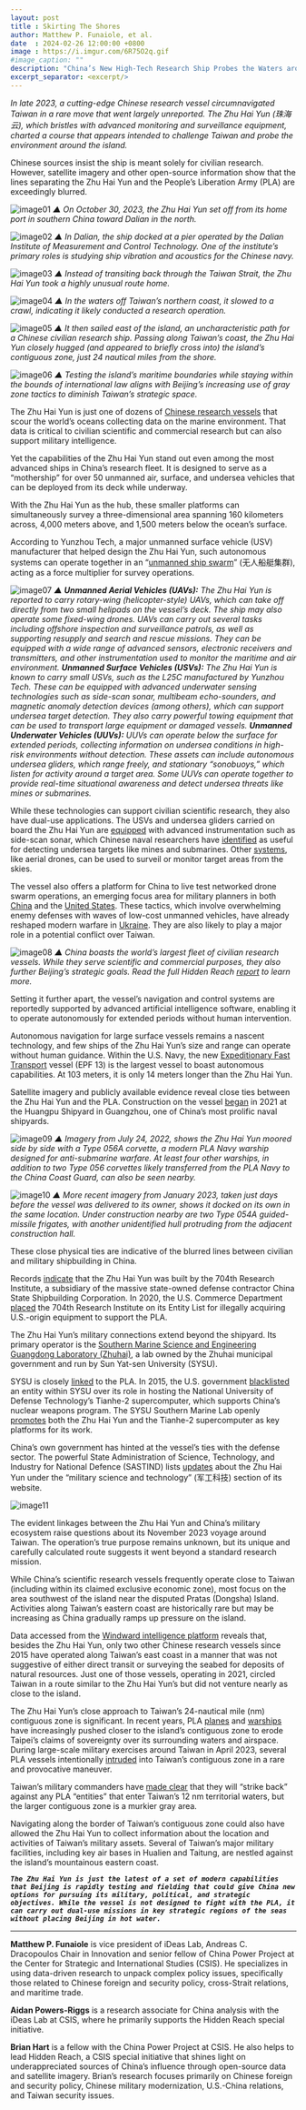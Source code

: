 ```yaml
---
layout: post
title : Skirting The Shores
author: Matthew P. Funaiole, et al.
date  : 2024-02-26 12:00:00 +0800
image : https://i.imgur.com/6R75O2q.gif
#image_caption: ""
description: "China’s New High-Tech Research Ship Probes the Waters around Taiwan"
excerpt_separator: <excerpt/>
---
```


_In late 2023, a cutting-edge Chinese research vessel circumnavigated Taiwan in a rare move that went largely unreported. The Zhu Hai Yun (珠海云), which bristles with advanced monitoring and surveillance equipment, charted a course that appears intended to challenge Taiwan and probe the environment around the island._

<excerpt/>

Chinese sources insist the ship is meant solely for civilian research. However, satellite imagery and other open-source information show that the lines separating the Zhu Hai Yun and the People’s Liberation Army (PLA) are exceedingly blurred.

![image01](https://i.imgur.com/m0OBhqT.png)
_▲ On October 30, 2023, the Zhu Hai Yun set off from its home port in southern China toward Dalian in the north._

![image02](https://i.imgur.com/OFimVc7.png)
_▲ In Dalian, the ship docked at a pier operated by the Dalian Institute of Measurement and Control Technology. One of the institute’s primary roles is studying ship vibration and acoustics for the Chinese navy._

![image03](https://i.imgur.com/J54DTXG.png)
_▲ Instead of transiting back through the Taiwan Strait, the Zhu Hai Yun took a highly unusual route home._

![image04](https://i.imgur.com/wWY32PJ.png)
_▲ In the waters off Taiwan’s northern coast, it slowed to a crawl, indicating it likely conducted a research operation._

![image05](https://i.imgur.com/HEgHIpn.png)
_▲ It then sailed east of the island, an uncharacteristic path for a Chinese civilian research ship. Passing along Taiwan’s coast, the Zhu Hai Yun closely hugged (and appeared to briefly cross into) the island’s contiguous zone, just 24 nautical miles from the shore._

![image06](https://i.imgur.com/VBQqWg6.png)
_▲ Testing the island’s maritime boundaries while staying within the bounds of international law aligns with Beijing’s increasing use of gray zone tactics to diminish Taiwan’s strategic space._

The Zhu Hai Yun is just one of dozens of [Chinese research vessels](https://features.csis.org/hiddenreach/china-indian-ocean-research-vessels/) that scour the world’s oceans collecting data on the marine environment. That data is critical to civilian scientific and commercial research but can also support military intelligence.

Yet the capabilities of the Zhu Hai Yun stand out even among the most advanced ships in China’s research fleet. It is designed to serve as a “mothership” for over 50 unmanned air, surface, and undersea vehicles that can be deployed from its deck while underway.

With the Zhu Hai Yun as the hub, these smaller platforms can simultaneously survey a three-dimensional area spanning 160 kilometers across, 4,000 meters above, and 1,500 meters below the ocean’s surface.

According to Yunzhou Tech, a major unmanned surface vehicle (USV) manufacturer that helped design the Zhu Hai Yun, such autonomous systems can operate together in an “[unmanned ship swarm](http://www.yunzhou-tech.com/info/14070.html)” (无人船艇集群), acting as a force multiplier for survey operations.

![image07](https://i.imgur.com/DWoRC2v.png)
_▲ __Unmanned Aerial Vehicles (UAVs):__ The Zhu Hai Yun is reported to carry rotary-wing (helicopter-style) UAVs, which can take off directly from two small helipads on the vessel’s deck. The ship may also operate some fixed-wing drones. UAVs can carry out several tasks including offshore inspection and surveillance patrols, as well as supporting resupply and search and rescue missions. They can be equipped with a wide range of advanced sensors, electronic receivers and transmitters, and other instrumentation used to monitor the maritime and air environment. __Unmanned Surface Vehicles (USVs):__ The Zhu Hai Yun is known to carry small USVs, such as the L25C manufactured by Yunzhou Tech. These can be equipped with advanced underwater sensing technologies such as side-scan sonar, multibeam echo-sounders, and magnetic anomaly detection devices (among others), which can support undersea target detection. They also carry powerful towing equipment that can be used to transport large equipment or damaged vessels. __Unmanned Underwater Vehicles (UUVs):__ UUVs can operate below the surface for extended periods, collecting information on undersea conditions in high-risk environments without detection. These assets can include autonomous undersea gliders, which range freely, and stationary “sonobuoys,” which listen for activity around a target area. Some UUVs can operate together to provide real-time situational awareness and detect undersea threats like mines or submarines._

While these technologies can support civilian scientific research, they also have dual-use applications. The USVs and undersea gliders carried on board the Zhu Hai Yun are [equipped](http://www.zhuhai-hitech.gov.cn/cycx/kjdt/content/post_3546265.html) with advanced instrumentation such as side-scan sonar, which Chinese naval researchers have [identified](https://www.mdpi.com/2077-1312/11/4/690) as useful for detecting undersea targets like mines and submarines. Other [systems](https://www.sml-zhuhai.cn/list/39.html), like aerial drones, can be used to surveil or monitor target areas from the skies.

The vessel also offers a platform for China to live test networked drone swarm operations, an emerging focus area for military planners in both [China](https://www.airuniversity.af.edu/Portals/10/CASI/documents/Research/Other-Topics/2023-10-09%20Survey%20of%20PRC%20Drone%20Swarm%20Inventions.pdf) and the [United States](https://news.usni.org/2024/01/30/pentagon-puts-out-call-for-swarming-attack-drones-that-could-blunt-a-taiwan-invasion). These tactics, which involve overwhelming enemy defenses with waves of low-cost unmanned vehicles, have already reshaped modern warfare in [Ukraine](https://www.cfr.org/article/how-drone-war-ukraine-transforming-conflict). They are also likely to play a major role in a potential conflict over Taiwan.

![image08](https://i.imgur.com/HBr1ED7.png)
_▲ China boasts the world’s largest fleet of civilian research vessels. While they serve scientific and commercial purposes, they also further Beijing’s strategic goals. Read the full Hidden Reach [report](https://features.csis.org/hiddenreach/china-indian-ocean-research-vessels/) to learn more._

Setting it further apart, the vessel’s navigation and control systems are reportedly supported by advanced artificial intelligence software, enabling it to operate autonomously for extended periods without human intervention.

Autonomous navigation for large surface vessels remains a nascent technology, and few ships of the Zhu Hai Yun’s size and range can operate without human guidance. Within the U.S. Navy, the new [Expeditionary Fast Transport](https://www.austal.com/news/austal-usa-delivers-epf-13-us-navys-largest-surface-vessel-autonomous-capability) vessel (EPF 13) is the largest vessel to boast autonomous capabilities. At 103 meters, it is only 14 meters longer than the Zhu Hai Yun.

Satellite imagery and publicly available evidence reveal close ties between the Zhu Hai Yun and the PLA. Construction on the vessel [began](http://www.xinhuanet.com/english/2020-12/20/c_139604819.htm) in 2021 at the Huangpu Shipyard in Guangzhou, one of China’s most prolific naval shipyards.

![image09](https://i.imgur.com/gLCJpa1.png)
_▲ Imagery from July 24, 2022, shows the Zhu Hai Yun moored side by side with a Type 056A corvette, a modern PLA Navy warship designed for anti-submarine warfare. At least four other warships, in addition to two Type 056 corvettes likely transferred from the PLA Navy to the China Coast Guard, can also be seen nearby._

![image10](https://i.imgur.com/ZBWvxSF.png)
_▲ More recent imagery from January 2023, taken just days before the vessel was delivered to its owner, shows it docked on its own in the same location. Under construction nearby are two Type 054A guided-missile frigates, with another unidentified hull protruding from the adjacent construction hall._

These close physical ties are indicative of the blurred lines between civilian and military shipbuilding in China.

Records [indicate](http://www.cssc.net.cn/n5/n21/c28803/content.html) that the Zhu Hai Yun was built by the 704th Research Institute, a subsidiary of the massive state-owned defense contractor China State Shipbuilding Corporation. In 2020, the U.S. Commerce Department [placed](https://www.federalregister.gov/documents/2020/12/22/2020-28031/addition-of-entities-to-the-entity-list-revision-of-entry-on-the-entity-list-and-removal-of-entities) the 704th Research Institute on its Entity List for illegally acquiring U.S.-origin equipment to support the PLA.

The Zhu Hai Yun’s military connections extend beyond the shipyard. Its primary operator is the [Southern Marine Science and Engineering Guangdong Laboratory (Zhuhai)](https://www.sml-zhuhai.cn/list/14.html), a lab owned by the Zhuhai municipal government and run by Sun Yat-sen University (SYSU).

SYSU is closely [linked](https://unitracker.aspi.org.au/universities/sun-yat-sen-university/) to the PLA. In 2015, the U.S. government [blacklisted](https://www.federalregister.gov/documents/2015/02/18/2015-03321/addition-of-certain-persons-to-the-entity-list-and-removal-of-person-from-the-entity-list-based-on-a) an entity within SYSU over its role in hosting the National University of Defense Technology’s Tianhe-2 supercomputer, which supports China’s nuclear weapons program. The SYSU Southern Marine Lab openly [promotes](https://www.sml-zhuhai.cn/list/12.html) both the Zhu Hai Yun and the Tianhe-2 supercomputer as key platforms for its work.

China’s own government has hinted at the vessel’s ties with the defense sector. The powerful State Administration of Science, Technology, and Industry for National Defence (SASTIND) lists [updates](https://www.sastind.gov.cn/n10086200/n10086331/c10458480/content.html) about the Zhu Hai Yun under the “military science and technology” (军工科技) section of its website.

![image11](https://i.imgur.com/6sPLevX.png)

The evident linkages between the Zhu Hai Yun and China’s military ecosystem raise questions about its November 2023 voyage around Taiwan. The operation’s true purpose remains unknown, but its unique and carefully calculated route suggests it went beyond a standard research mission.

While China’s scientific research vessels frequently operate close to Taiwan (including within its claimed exclusive economic zone), most focus on the area southwest of the island near the disputed Pratas (Dongsha) Island. Activities along Taiwan’s eastern coast are historically rare but may be increasing as China gradually ramps up pressure on the island.

Data accessed from the [Windward intelligence platform](https://windward.ai/solutions/predictive-risk-insights/) reveals that, besides the Zhu Hai Yun, only two other Chinese research vessels since 2015 have operated along Taiwan’s east coast in a manner that was not suggestive of either direct transit or surveying the seabed for deposits of natural resources. Just one of those vessels, operating in 2021, circled Taiwan in a route similar to the Zhu Hai Yun’s but did not venture nearly as close to the island.

The Zhu Hai Yun’s close approach to Taiwan’s 24-nautical mile (nm) contiguous zone is significant. In recent years, PLA [planes](https://www.scmp.com/news/china/military/article/3225462/pla-jets-sovereignty-mission-test-taiwanese-boundary-analyst) and [warships](https://www.163.com/dy/article/I20AGUFU0552SNEX.html) have increasingly pushed closer to the island’s contiguous zone to erode Taipei’s claims of sovereignty over its surrounding waters and airspace. During large-scale military exercises around Taiwan in April 2023, several PLA vessels intentionally [intruded](https://chinapower.csis.org/analyzing-chinas-response-to-taiwan-president-tsai-ing-wen-transit/) into Taiwan’s contiguous zone in a rare and provocative maneuver.

Taiwan’s military commanders have [made clear](https://www.taiwannews.com.tw/en/news/4929611) that they will “strike back” against any PLA “entities” that enter Taiwan’s 12 nm territorial waters, but the larger contiguous zone is a murkier gray area.

Navigating along the border of Taiwan’s contiguous zone could also have allowed the Zhu Hai Yun to collect information about the location and activities of Taiwan’s military assets. Several of Taiwan’s major military facilities, including key air bases in Hualien and Taitung, are nestled against the island’s mountainous eastern coast.

___`The Zhu Hai Yun is just the latest of a set of modern capabilities that Beijing is rapidly testing and fielding that could give China new options for pursuing its military, political, and strategic objectives. While the vessel is not designed to fight with the PLA, it can carry out dual-use missions in key strategic regions of the seas without placing Beijing in hot water. `___ 

---

__Matthew P. Funaiole__ is vice president of iDeas Lab, Andreas C. Dracopoulos Chair in Innovation and senior fellow of China Power Project at the Center for Strategic and International Studies (CSIS). He specializes in using data-driven research to unpack complex policy issues, specifically those related to Chinese foreign and security policy, cross-Strait relations, and maritime trade.

__Aidan Powers-Riggs__ is a research associate for China analysis with the iDeas Lab at CSIS, where he primarily supports the Hidden Reach special initiative.

__Brian Hart__ is a fellow with the China Power Project at CSIS. He also helps to lead Hidden Reach, a CSIS special initiative that shines light on underappreciated sources of China’s influence through open-source data and satellite imagery. Brian’s research focuses primarily on Chinese foreign and security policy, Chinese military modernization, U.S.-China relations, and Taiwan security issues.
